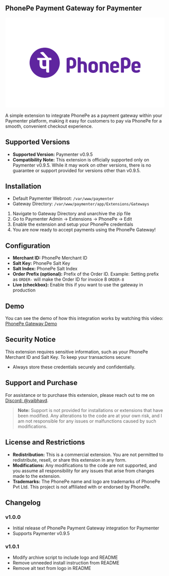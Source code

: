 ## PhonePe Payment Gateway for Paymenter

![](phonepe.svg)

A simple extension to integrate PhonePe as a payment gateway within your Paymenter platform, making it easy for customers to pay via PhonePe for a smooth, convenient checkout experience.

## Supported Versions
- **Supported Version:** Paymenter v0.9.5
- **Compatibility Note:** This extension is officially supported only on Paymenter v0.9.5. While it may work on other versions, there is no guarantee or support provided for versions other than v0.9.5.

## Installation

- Default Paymenter Webroot: `/var/www/paymenter`
- Gateway Directory: `/var/www/paymenter/app/Extensions/Gateways`

1. Navigate to Gateway Directory and unarchive the zip file
1. Go to Paymenter Admin -> Extensions -> PhonePe -> Edit
1. Enable the extension and setup your PhonePe credentials
1. You are now ready to accept payments using the PhonePe Gateway!

## Configuration

- **Merchant ID:** PhonePe Merchant ID
- **Salt Key:** PhonePe Salt Key
- **Salt Index:** PhonePe Salt Index
- **Order Prefix (optional):** Prefix of the Order ID. Example: Setting prefix as `ORDER-` will make the Order ID for invoice 8 `ORDER-8`
- **Live (checkbox):** Enable this if you want to use the gateway in production

## Demo
You can see the demo of how this integration works by watching this video: [PhonePe Gateway Demo](https://streamable.com/4a3ryt)

## Security Notice

This extension requires sensitive information, such as your PhonePe Merchant ID and Salt Key. To keep your transactions secure:

- Always store these credentials securely and confidentially.

## Support and Purchase

For assistance or to purchase this extension, please reach out to me on [Discord: @vaibhavd](https://discord.com/users/914452175839723550).

> **Note:** Support is not provided for installations or extensions that have been modified. Any alterations to the code are at your own risk, and I am not responsible for any issues or malfunctions caused by such modifications.

## License and Restrictions

- **Redistribution:** This is a commercial extension. You are not permitted to redistribute, resell, or share this extension in any form.
- **Modifications:** Any modifications to the code are not supported, and you assume all responsibility for any issues that arise from changes made to the extension.
- **Trademarks:** The PhonePe name and logo are trademarks of PhonePe Pvt Ltd. This project is not affiliated with or endorsed by PhonePe.

## Changelog

### v1.0.0
- Initial release of PhonePe Payment Gateway integration for Paymenter
- Supports Paymenter  v0.9.5

### v1.0.1
- Modify archive script to include logo and README
- Remove unneeded install instruction from README
- Remove alt text from logo in README
